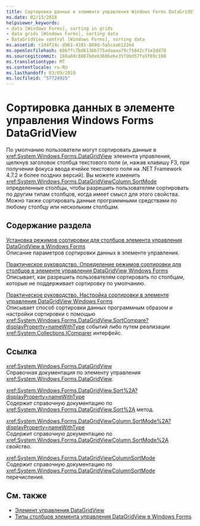 ```yaml
---
title: Сортировка данных в элементе управления Windows Forms DataGridView
ms.date: 02/13/2018
helpviewer_keywords:
- data [Windows Forms], sorting in grids
- data grids [Windows Forms], sorting data
- DataGridView control [Windows Forms], sorting data
ms.assetid: c1d4f24c-d961-4181-809d-5a5caa6122e4
ms.openlocfilehash: 606ffc7bd6136b775adaaaa79cf5042cf1e2dd70
ms.sourcegitcommit: 160a88c8087b0e63606e6e35f9bd57fa5f69c168
ms.translationtype: MT
ms.contentlocale: ru-RU
ms.lasthandoff: 03/09/2019
ms.locfileid: "57724925"
---
```

# <a name="sorting-data-in-the-windows-forms-datagridview-control"></a>Сортировка данных в элементе управления Windows Forms DataGridView

По умолчанию пользователи могут сортировать данные в <xref:System.Windows.Forms.DataGridView> элемента управления, щелкнув заголовок столбца текстового поля (и, нажав клавишу F3, при получении фокуса ввода ячейке текстового поля на .NET Framework 4.7.2 и более поздних версий). Вы можете изменить <xref:System.Windows.Forms.DataGridViewColumn.SortMode> определенные столбцы, чтобы разрешить пользователям сортировать по другим типам столбцов, когда имеет смысл для этого свойства. Можно также сортировать данные программными средствами по любому столбцу или нескольким столбцам.

## <a name="in-this-section"></a>Содержание раздела

[Установка режимов сортировки для столбцов элемента управления DataGridView в Windows Forms](column-sort-modes-in-the-windows-forms-datagridview-control.md)  
Описание параметров сортировки данных в элементе управления.

[Практическое руководство. Определение режимов сортировки для столбцов в элементе управления DataGridView Windows Forms](set-the-sort-modes-for-columns-wf-datagridview-control.md)  
Описывает, как разрешить пользователям сортировать по столбцам, которые не поддерживает сортировку по умолчанию.

[Практическое руководство. Настройка сортировки в элементе управления DataGridView Windows Forms](how-to-customize-sorting-in-the-windows-forms-datagridview-control.md)  
Описывает способ сортировки данных программным образом и настройки сортировки с помощью <xref:System.Windows.Forms.DataGridView.SortCompare?displayProperty=nameWithType> событий либо путем реализации <xref:System.Collections.IComparer> интерфейс.

## <a name="reference"></a>Ссылка

<xref:System.Windows.Forms.DataGridView>  
Справочная документация по элементу управления <xref:System.Windows.Forms.DataGridView>.  

<xref:System.Windows.Forms.DataGridView.Sort%2A?displayProperty=nameWithType>  
Содержит справочную документацию по <xref:System.Windows.Forms.DataGridView.Sort%2A> метод.

<xref:System.Windows.Forms.DataGridViewColumn.SortMode%2A?displayProperty=nameWithType>  
Содержит справочную документацию по <xref:System.Windows.Forms.DataGridViewColumn.SortMode%2A> свойство.

<xref:System.Windows.Forms.DataGridViewColumnSortMode>  
Содержит справочную документацию по <xref:System.Windows.Forms.DataGridViewColumnSortMode> перечисления.

## <a name="see-also"></a>См. также

- [Элемент управления DataGridView](datagridview-control-windows-forms.md)
- [Типы столбцов элемента управления DataGridView в Windows Forms](column-types-in-the-windows-forms-datagridview-control.md)
